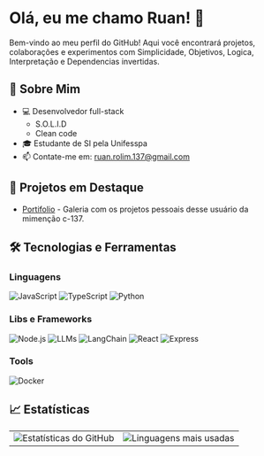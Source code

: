 # Olá, eu me chamo Ruan! 👋

Bem-vindo ao meu perfil do GitHub! Aqui você encontrará projetos, colaborações e experimentos com Simplicidade, Objetivos, Logica, Interpretação e Dependencias invertidas.

## 🚀 Sobre Mim
- 💻 Desenvolvedor full-stack
  - S.O.L.I.D
  - Clean code
- 🎓 Estudante de SI pela Unifesspa
- 📫 Contate-me em: [ruan.rolim.137@gmail.com](mailto:ruan.rolim.137@gmail.com)

## 🌟 Projetos em Destaque
- [Portifolio](https://moonlove.me/ruan-moon) - Galeria com os projetos pessoais desse usuário da mimenção c-137.
## 🛠️ Tecnologias e Ferramentas
### Linguagens
![JavaScript](https://img.shields.io/badge/JavaScript-F7DF1E?style=for-the-badge&logo=javascript&logoColor=black)
![TypeScript](https://img.shields.io/badge/TypeScript-3178C6?style=for-the-badge&logo=typescript&logoColor=white)
![Python](https://img.shields.io/badge/Python-3776AB?style=for-the-badge&logo=python&logoColor=white)
### Libs e Frameworks
![Node.js](https://img.shields.io/badge/Node.js-339933?style=for-the-badge&logo=nodedotjs&logoColor=white)
![LLMs](https://img.shields.io/badge/LLMs-gray?style=for-the-badge&logo=openai&logoColor=white)
![LangChain](https://img.shields.io/badge/LangChain-0B132B?style=for-the-badge&logo=chain&logoColor=white)
![React](https://img.shields.io/badge/React-61DAFB?style=for-the-badge&logo=react&logoColor=black)
![Express](https://img.shields.io/badge/Express-000000?style=for-the-badge&logo=express&logoColor=white)
### Tools
![Docker](https://img.shields.io/badge/Docker-2496ED?style=for-the-badge&logo=docker&logoColor=white)

## 📈 Estatísticas
<div align="center">

<table style="border: none;">
  <tr style="border: none;">
    <td style="border: none;">
      <img src="https://github-readme-stats.vercel.app/api?username=RuanT-310&show_icons=true&theme=tokyonight" alt="Estatísticas do GitHub" />
    </td>
    <td style="border: none;">
      <img src="https://github-readme-stats.vercel.app/api/top-langs/?username=RuanT-310&layout=compact&theme=tokyonight" alt="Linguagens mais usadas" />
    </td>
  </tr>
</table>

</div>
